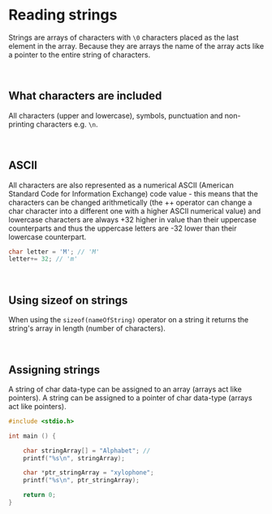 # Reading strings

Strings are arrays of characters with `\0` characters placed as the last element in the array. Because they are arrays the name of the array acts like a pointer to the entire string of characters. 

<br>

## What characters are included

All characters (upper and lowercase), symbols, punctuation and non-printing characters e.g. `\n`.

<br>

## ASCII

All characters are also represented as a numerical ASCII (American Standard Code for Information Exchange) code value - this means that the characters can be changed arithmetically (the ++ operator can change a char character into a different one with a higher ASCII numerical value) and lowercase characters are always +32 higher in value than their uppercase counterparts and thus the uppercase letters are -32 lower than their lowercase counterpart.

```C
char letter = 'M'; // 'M'
letter+= 32; // 'm'
```

<br>

## Using sizeof on strings

When using the `sizeof(nameOfString)` operator on a string it returns the string's array in length (number of characters). 

<br>

## Assigning strings

A string of char data-type can be assigned to an array (arrays act like pointers).
A string can be assigned to a pointer of char data-type (arrays act like pointers).

```C
#include <stdio.h>

int main () {

	char stringArray[] = "Alphabet"; // 
	printf("%s\n", stringArray);

	char *ptr_stringArray = "xylophone";
	printf("%s\n", ptr_stringArray);

	return 0;
}
```

<br>










